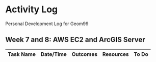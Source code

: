 # Activity Log
Personal Development Log for Geom99

## Week 7 and 8: AWS EC2 and ArcGIS Server

| Task Name     | Date/Time     | Outcomes | Resources  | To Do |
| ------------- |:-------------:| ---------| ---------- | ----- |
